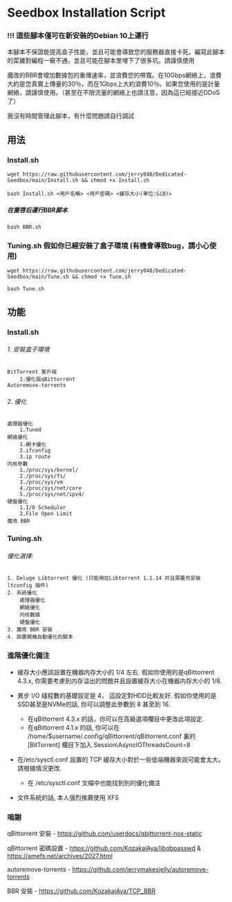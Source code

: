 ﻿# Seedbox Installation Script
### !!! 這些腳本僅可在新安裝的Debian 10上運行 
本腳本不保證能提高盒子性能，並且可能會導致您的服務器直接卡死。編寫此腳本的菜雞對編程一竅不通，並且可能在腳本里埋下了很多坑。請謹慎使用

魔改的BBR會增加數據包的重傳速率，並浪費您的帶寬。在10Gbps網絡上，浪費大約是您真實上傳量的30％，而在1Gbps上大約浪費10％。如果您使用的是計量網絡，請謹慎使用。（甚至在不限流量的網絡上也請注意，因為這已經接近DDoS了）

我沒有時間管理此腳本，有什麼問題請自行調試
## 用法
### Install.sh
`wget https://raw.githubusercontent.com/jerry048/Dedicated-Seedbox/main/Install.sh && chmod +x Install.sh`

`bash Install.sh <用戶名稱> <用戶密碼> <緩存大小(單位:GiB)>`

##### 在重啓后運行BBR脚本

`bash BBR.sh`

### Tuning.sh 假如你已經安裝了盒子環境 (有機會導致bug，請小心使用)

`wget https://raw.githubusercontent.com/jerry048/Dedicated-Seedbox/main/Tune.sh && chmod +x Tune.sh`

`bash Tune.sh`
## 功能
### Install.sh
###### 1. 安裝盒子環境
	BitTorrent 客戶端
		1.優化版qBittorrent
	Autoremove-torrents
###### 2. 優化
	處理器優化
		1.Tuned
	網絡優化
		1.網卡優化
		2.ifconfig
		3.ip route
	内核參數
		1./proc/sys/kernel/
		2./proc/sys/fs/
		3./proc/sys/vm
		4./proc/sys/net/core
		5./proc/sys/net/ipv4/
	硬盤優化
		1.I/O Scheduler
		2.File Open Limit
	魔改 BBR
### Tuning.sh
###### 優化選擇:
	1. Deluge Libtorrent 優化 (只能用在Libtorrent 1.1.14 并且需要先安裝 ltconfig 插件)
	2. 系統優化
		處理器優化
		網絡優化
		内核數據
		硬盤優化
	3. 魔改 BBR 安裝
	4. 設置開機自動優化的脚本
### 進階優化備注
- 緩存大小應該設置在機器内存大小的 1/4 左右. 假如你使用的是qBittorrent 4.3.x, 你需要考慮到内存溢出的問題并且設置緩存大小在機器内存大小的 1/8. 

- 異步 I/O 綫程數的基礎設定是 4， 這設定對HDD比較友好. 假如你使用的是SSD甚至是NVMe的話, 你可以調整此參數到 8 甚至到 16. 
	- 在qBittorrent 4.3.x 的話，你可以在高級選項欄目中更改此項設定. 
	- 在qBittorrent 4.1.x 的話, 你可以在 /home/$username/.config/qBittorrent/qBittorrent.conf 裏的 [BitTorrent] 欄目下加入 Session\AsyncIOThreadsCount=8

- 在/etc/sysctl.conf 設置的 TCP 緩存大小對於一些低端機器來説可能會太大。 請根據情況更改.
	- 在 /etc/sysctl.conf 文檔中也能找到別的優化備注

- 文件系統的話, 本人强烈推薦使用 XFS 
### 嗚謝
qBittorrent 安裝 - https://github.com/userdocs/qbittorrent-nox-static

qBittorrent 密碼設置 - https://github.com/KozakaiAya/libqbpasswd & https://amefs.net/archives/2027.html

autoremove-torrents - https://github.com/jerrymakesjelly/autoremove-torrents

BBR 安裝 - https://github.com/KozakaiAya/TCP_BBR
